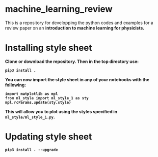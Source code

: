 # machine_learning_review
This is a repository for developping the python codes and examples for a review paper on an <b> introduction to machine learning for physicists<b>. 
# Installing style sheet
Clone or download the repository. Then in the top directory use:
```
pip3 install .
```
You can now import the style sheet in any of your notebooks with the following:
```
import matplotlib as mpl
from ml_style import ml_style_1 as sty
mpl.rcParams.update(sty.style)
```
This will allow you to plot using the styles specified in ```ml_style/ml_style_1.py```.
# Updating style sheet
```
pip3 install . --upgrade
```